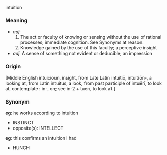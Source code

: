 intuition
### Meaning
+ _adj_:
   1. The act or faculty of knowing or sensing without the use of rational processes; immediate cognition. See Synonyms at reason.
   2. Knowledge gained by the use of this faculty; a perceptive insight
+ _adj_: A sense of something not evident or deducible; an impression

### Origin

[Middle English intuicioun, insight, from Late Latin intuitiō, intuitiōn-, a looking at, from Latin intuitus, a look, from past participle of intuērī, to look at, contemplate : in-, on; see in-2 + tuērī, to look at.]

### Synonym

__eg__: he works according to intuition

+ INSTINCT
+ opposite(s): INTELLECT

__eg__: this confirms an intuition I had

+ HUNCH


